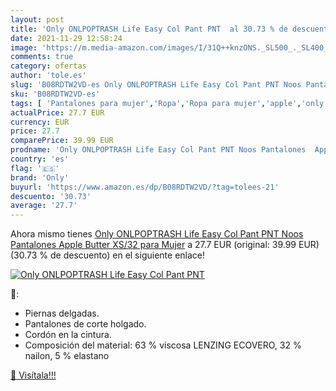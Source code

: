 ```yaml
---
layout: post
title: 'Only ONLPOPTRASH Life Easy Col Pant PNT  al 30.73 % de descuento'
date: 2021-11-29 12:58:24
image: 'https://m.media-amazon.com/images/I/31Q++knzONS._SL500_._SL400_.jpg'
comments: true
category: ofertas
author: 'tole.es'
slug: 'B08RDTW2VD-es Only ONLPOPTRASH Life Easy Col Pant PNT Noos Pantalones...'
sku: 'B08RDTW2VD-es'
tags: [ 'Pantalones para mujer','Ropa','Ropa para mujer','apple','only', ]
actualPrice: 27.7 EUR
currency: EUR
price: 27.7
comparePrice: 39.99 EUR
prodname: 'Only ONLPOPTRASH Life Easy Col Pant PNT Noos Pantalones  Apple Butter  XS/32 para Mujer'
country: 'es'
flag: '🇪🇸'
brand: 'Only'
buyurl: 'https://www.amazon.es/dp/B08RDTW2VD/?tag=tolees-21'
descuento: '30.73'
average: '27.7'
---
```


Ahora mismo tienes [Only ONLPOPTRASH Life Easy Col Pant PNT Noos Pantalones  Apple Butter  XS/32 para Mujer](https://www.amazon.es/dp/B08RDTW2VD/?tag=tolees-21) a 27.7 EUR (original: 39.99 EUR) (30.73 %  de descuento) en el siguiente enlace!

[![Only ONLPOPTRASH Life Easy Col Pant PNT ](https://m.media-amazon.com/images/I/31Q++knzONS._SL500_._SL400_.jpg)](https://www.amazon.es/dp/B08RDTW2VD/?tag=tolees-21)

🔎:

- Piernas delgadas.
- Pantalones de corte holgado.
- Cordón en la cintura.
- Composición del material: 63 % viscosa LENZING ECOVERO, 32 % nailon, 5 % elastano

[🛒 Visítala!!!](https://www.amazon.es/dp/B08RDTW2VD/?tag=tolees-21)
